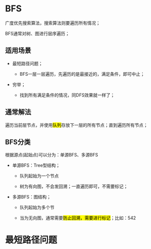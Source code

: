 # BFS

广度优先搜索算法，搜索算法则要遍历所有情况；

BFS通常对树、图进行层序遍历；

## 适用场景

- 最短路径问题；
  
  - BFS一层一层遍历，先遍历的是最接近的，满足条件，即可中止；

- 穷举；
  
  - 找到所有满足条件的情况，同DFS效果就一样了；

## 通常解法

遍历当前层节点，并使用<mark>队列</mark>存放下一层的所有节点；直到遍历所有节点；

## BFS分类

根据源点(起始点)可以分为：单源BFS、多源BFS

- 单源BFS：Tree型结构；
  
  - 队列起始为一个节点
  
  - 树为有向图，不会发回溯；一直遍历即可，不需要标记；

- 多源BFS：图结构；
  
  - 队列起始为多个节
  
  - 当为无向图，通常需要<mark>防止回溯，需要进行标记</mark>；比如：542

# 最短路径问题
